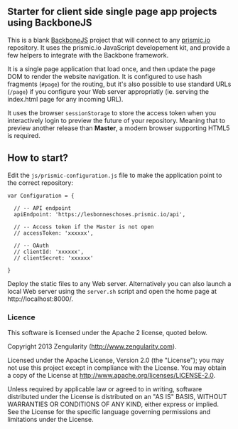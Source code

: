 ## Starter for client side single page app projects using BackboneJS

This is a blank [BackboneJS](http://backbonejs.org/) project that will connect to any [prismic.io](https://prismic.io) repository. It uses the prismic.io JavaScript developement kit, and provide a few helpers to integrate with the Backbone framework.

It is a single page application that load once, and then update the page DOM to render the website navigation. It is configured to use hash fragments (`#page`) for the routing, but it's also possible to use standard URLs (`/page`) if you configure your Web server appropriatly (ie. serving the index.html page for any incoming URL).

It uses the browser `sessionStorage` to store the access token when you interactively login to preview the future of your repository. Meaning that to preview another release than **Master**, a modern browser supporting HTML5 is required.

## How to start?

Edit the `js/prismic-configuration.js` file to make the application point to the correct repository:

```
var Configuration = {

  // -- API endpoint
  apiEndpoint: 'https://lesbonneschoses.prismic.io/api',

  // -- Access token if the Master is not open
  // accessToken: 'xxxxxx',

  // -- OAuth
  // clientId: 'xxxxxx',
  // clientSecret: 'xxxxxx'

}
```

Deploy the static files to any Web server. Alternatively you can also launch a local Web server using the `server.sh` script and open the home page at http://localhost:8000/.

### Licence

This software is licensed under the Apache 2 license, quoted below.

Copyright 2013 Zengularity (http://www.zengularity.com).

Licensed under the Apache License, Version 2.0 (the "License"); you may not use this project except in compliance with the License. You may obtain a copy of the License at http://www.apache.org/licenses/LICENSE-2.0.

Unless required by applicable law or agreed to in writing, software distributed under the License is distributed on an "AS IS" BASIS, WITHOUT WARRANTIES OR CONDITIONS OF ANY KIND, either express or implied. See the License for the specific language governing permissions and limitations under the License.